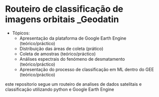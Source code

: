 # Routeiro de classificação de imagens orbitais _Geodatin

* Tópicos:
    + Apresentação da plataforma de Google Earth Engine (teórico/práctico)
    + Distribuição das áreas de coleta (prático)
    + Coleta de amostras (teórico/práctico)
    + Análises espectrais do fenómeno de desmatamento (teórico/práctico)
    + Apresentação do processo de classificação em ML dentro do GEE (teórico/práctico)



este repositorio segue um routeiro de analises de dados satelitais e classificação utilizando python e Google Earth Engine
